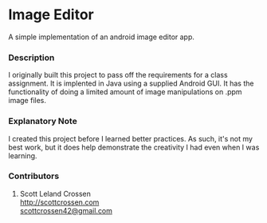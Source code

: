# Image Editor

A simple implementation of an android image editor app.

### Description

I originally built this project to pass off the requirements for a class assignment. It is implented in Java using a supplied Android GUI. It has the functionality of doing a limited amount of image manipulations on .ppm image files.

### Explanatory Note

I created this project before I learned better practices. As such, it's not my best work, but it does help demonstrate the creativity I had even when I was learning.

### Contributors

1. Scott Leland Crossen  
<http://scottcrossen.com>  
<scottcrossen42@gmail.com>  
